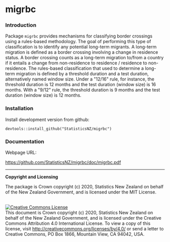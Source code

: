
# migrbc

### Introduction

Package `migrbc` provides mechanisms for classifying border crossings using a rules-based methodology. The goal of performing this type of classification is to identify any potential long-term migrants.  A long-term migration is defined as a border crossing involving a change in residence status. A border crossing counts as a long-term migration to/from a country if it entails a change from non-residence to residence / residence to non-residence. The rules-based classification that used to determine a long-term migration is defined by a threshold duration and a test duration, alternatively named window size. Under a "12/16" rule, for instance, the threshold duration is 12 months and the test duration (window size) is 16 months. With a "9/12" rule, the threshold duration is 9 months and the test duration (window size)  is 12 months. 

### Installation

Install development version from github:

`devtools::install_github("StatisticsNZ/migrbc")`

### Documentation

Webpage URL:

https://github.com/StatisticsNZ/migrbc/doc/migrbc.pdf


---
__Copyright and Licensing__

The package is Crown copyright (c) 2020, Statistics New Zealand on behalf of the New Zealand Government, and is licensed under the MIT License.

<br /><a rel="license" href="http://creativecommons.org/licenses/by/4.0/"><img alt="Creative Commons License" style="border-width:0" src="https://i.creativecommons.org/l/by/4.0/88x31.png" /></a><br />This document is Crown copyright (c) 2020, Statistics New Zealand on behalf of the New Zealand Government, and is licensed under the Creative Commons Attribution 4.0 International License. To view a copy of this license, visit http://creativecommons.org/licenses/by/4.0/ or send a letter to Creative Commons, PO Box 1866, Mountain View, CA 94042, USA.
